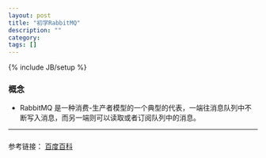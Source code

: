 ```yaml
---
layout: post
title: "初学RabbitMQ"
description: ""
category: 
tags: []
---
```

{% include JB/setup %}

### 概念
- RabbitMQ 是一种消费-生产者模型的一个典型的代表，一端往消息队列中不断写入消息，而另一端则可以读取或者订阅队列中的消息。

---
###


参考链接：
[百度百科](http://baike.baidu.com/link?url=noRwWudigdVYs6eMJ9CY-JnEZ1iIpFlTe4rrbCzIcRAv28lfGWzoMSrfz62-V4-oc_PsYNEVKcTa1clwzzqUmHpgDOFVnGVMRldLWOqACl_)
